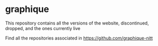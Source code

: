 # graphique
This repository contains all the versions of the website, discontinued, dropped, and the ones currently live

Find all the repositories associated in https://github.com/graphique-nitt

